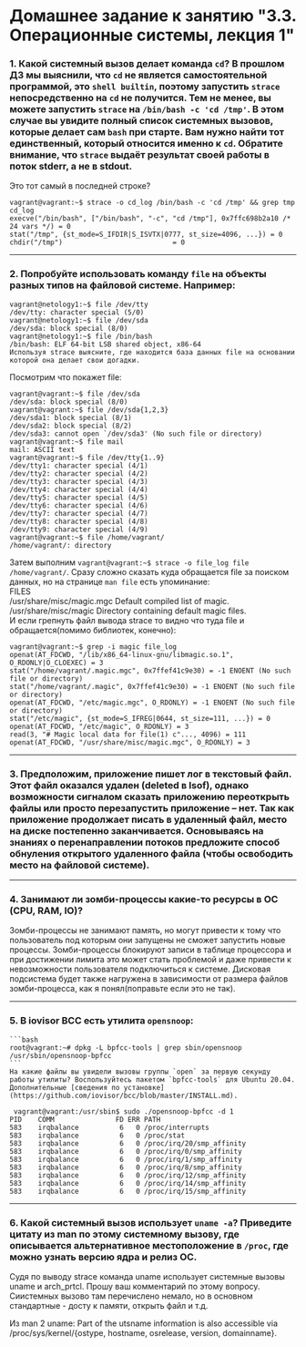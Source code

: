 # Домашнее задание к занятию "3.3. Операционные системы, лекция 1"

 ### 1. Какой системный вызов делает команда `cd`? В прошлом ДЗ мы выяснили, что `cd` не является самостоятельной  программой, это `shell builtin`, поэтому запустить `strace` непосредственно на `cd` не получится. Тем не менее, вы можете запустить `strace` на `/bin/bash -c 'cd /tmp'`. В этом случае вы увидите полный список системных вызовов, которые делает сам `bash` при старте. Вам нужно найти тот единственный, который относится именно к `cd`. Обратите внимание, что `strace` выдаёт результат своей работы в поток stderr, а не в stdout.

Это тот самый в последней строке?
```
vagrant@vagrant:~$ strace -o cd_log /bin/bash -c 'cd /tmp' && grep tmp cd_log
execve("/bin/bash", ["/bin/bash", "-c", "cd /tmp"], 0x7ffc698b2a10 /* 24 vars */) = 0
stat("/tmp", {st_mode=S_IFDIR|S_ISVTX|0777, st_size=4096, ...}) = 0
chdir("/tmp")                           = 0
```
 
 ---
 
 ### 2. Попробуйте использовать команду `file` на объекты разных типов на файловой системе. Например:  
 ```
vagrant@netology1:~$ file /dev/tty
/dev/tty: character special (5/0)
vagrant@netology1:~$ file /dev/sda
/dev/sda: block special (8/0)
vagrant@netology1:~$ file /bin/bash
/bin/bash: ELF 64-bit LSB shared object, x86-64
Используя strace выясните, где находится база данных file на основании которой она делает свои догадки.
```
Посмотрим что покажет file:  
```
vagrant@vagrant:~$ file /dev/sda
/dev/sda: block special (8/0)
vagrant@vagrant:~$ file /dev/sda{1,2,3}
/dev/sda1: block special (8/1)
/dev/sda2: block special (8/2)
/dev/sda3: cannot open `/dev/sda3' (No such file or directory)
vagrant@vagrant:~$ file mail
mail: ASCII text
vagrant@vagrant:~$ file /dev/tty{1..9}
/dev/tty1: character special (4/1)
/dev/tty2: character special (4/2)
/dev/tty3: character special (4/3)
/dev/tty4: character special (4/4)
/dev/tty5: character special (4/5)
/dev/tty6: character special (4/6)
/dev/tty7: character special (4/7)
/dev/tty8: character special (4/8)
/dev/tty9: character special (4/9)
vagrant@vagrant:~$ file /home/vagrant/
/home/vagrant/: directory

```
 Затем выполним `vagrant@vagrant:~$ strace -o file_log file /home/vagrant/`.  Сразу сложно сказать куда обращается file за поиском данных, но на странице `man file` есть упоминание:  
 FILES  
     /usr/share/misc/magic.mgc  Default compiled list of magic.  
     /usr/share/misc/magic      Directory containing default magic files.  
 И если грепнуть файл вывода strace  то видно что туда file и обращается(помимо библиотек, конечно):  
 ```
 vagrant@vagrant:~$ grep -i magic file_log
openat(AT_FDCWD, "/lib/x86_64-linux-gnu/libmagic.so.1", O_RDONLY|O_CLOEXEC) = 3
stat("/home/vagrant/.magic.mgc", 0x7ffef41c9e30) = -1 ENOENT (No such file or directory)
stat("/home/vagrant/.magic", 0x7ffef41c9e30) = -1 ENOENT (No such file or directory)
openat(AT_FDCWD, "/etc/magic.mgc", O_RDONLY) = -1 ENOENT (No such file or directory)
stat("/etc/magic", {st_mode=S_IFREG|0644, st_size=111, ...}) = 0
openat(AT_FDCWD, "/etc/magic", O_RDONLY) = 3
read(3, "# Magic local data for file(1) c"..., 4096) = 111
openat(AT_FDCWD, "/usr/share/misc/magic.mgc", O_RDONLY) = 3
```

---

 ### 3. Предположим, приложение пишет лог в текстовый файл. Этот файл оказался удален (deleted в lsof), однако возможности сигналом сказать приложению переоткрыть файлы или просто перезапустить приложение – нет. Так как приложение продолжает писать в удаленный файл, место на диске постепенно заканчивается. Основываясь на знаниях о перенаправлении потоков предложите способ обнуления открытого удаленного файла (чтобы освободить место на файловой системе).  



---

 ### 4. Занимают ли зомби-процессы какие-то ресурсы в ОС (CPU, RAM, IO)?

Зомби-процессы не занимают память, но могут привести к тому что пользователь под которым они запущены не сможет запустить новые процессы. Зомби-процессы блокируют записи в таблице процессора и при достижении лимита это может стать проблемой и даже привести к невозможности пользователя подключиться к системе. Дисковая подсистема будет также нагружена в зависимости от размера файлов зомби-процесса, как я понял(поправьте если это не так). 

---
 ### 5. В iovisor BCC есть утилита `opensnoop`:
    ```bash
    root@vagrant:~# dpkg -L bpfcc-tools | grep sbin/opensnoop
    /usr/sbin/opensnoop-bpfcc
    ```
    На какие файлы вы увидели вызовы группы `open` за первую секунду работы утилиты? Воспользуйтесь пакетом `bpfcc-tools` для Ubuntu 20.04. Дополнительные [сведения по установке](https://github.com/iovisor/bcc/blob/master/INSTALL.md).
 
``` 
 vagrant@vagrant:/usr/sbin$ sudo ./opensnoop-bpfcc -d 1
PID    COMM               FD ERR PATH
583    irqbalance          6   0 /proc/interrupts
583    irqbalance          6   0 /proc/stat
583    irqbalance          6   0 /proc/irq/20/smp_affinity
583    irqbalance          6   0 /proc/irq/0/smp_affinity
583    irqbalance          6   0 /proc/irq/1/smp_affinity
583    irqbalance          6   0 /proc/irq/8/smp_affinity
583    irqbalance          6   0 /proc/irq/12/smp_affinity
583    irqbalance          6   0 /proc/irq/14/smp_affinity
583    irqbalance          6   0 /proc/irq/15/smp_affinity
```
 
 ---
 
 ### 6. Какой системный вызов использует `uname -a`? Приведите цитату из man по этому системному вызову, где описывается альтернативное местоположение в `/proc`, где можно узнать версию ядра и релиз ОС.

Судя по выводу strace команда uname использует системные вызовы uname и arch_prtcl.  Прошу ваш комментарий по этому вопросу. Сиистемных вызово там перечислено немало, но в основном стандартные - досту к памяти, открыть файл и т.д. 

Из man 2 uname:
Part of the utsname information is also accessible via /proc/sys/kernel/{ostype, hostname, osrelease, version, domainname}.



